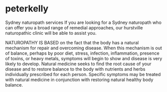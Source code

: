 peterkelly
==========

Sydney naturopath services
If you are looking for a Sydney naturopath who can offer you a broad range of remedial approaches, our hurstville naturopathic clinic will be able to assist you.

NATUROPATHY IS BASED on the fact that the body has a natural mechanism for repair and overcoming disease. When this mechanism is out of balance, perhaps by poor diet, stress, infection, inflammation, presence of toxins, or heavy metals, symptoms will begin to show and disease is very likely to develop. Natural medicine seeks to find the root cause of your disease and to restore balance to the body with nutrients and herbs individually prescribed for each person. Specific symptoms may be treated with natural medicine in conjunction with restoring natural healthy body balance.
